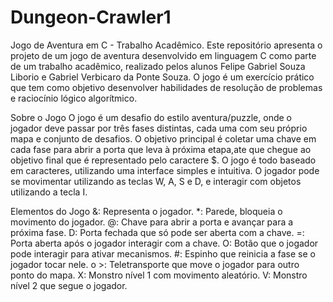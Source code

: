 # Dungeon-Crawler1
Jogo de Aventura em C - Trabalho Acadêmico.
Este repositório apresenta o projeto de um jogo de aventura desenvolvido em linguagem C como parte de um trabalho acadêmico, realizado pelos alunos Felipe Gabriel Souza Liborio e Gabriel Verbicaro da Ponte Souza. O jogo é um exercício prático que tem como objetivo desenvolver habilidades de resolução de problemas e raciocínio lógico algorítmico. 

Sobre o Jogo
O jogo é um desafio do estilo aventura/puzzle, onde o jogador deve passar por três fases distintas, cada uma com seu próprio mapa e conjunto de desafios. O objetivo principal é coletar uma chave em cada fase para abrir a porta que leva à próxima etapa,ate que chegue ao objetivo final que é representado pelo caractere $. O jogo é todo baseado em caracteres, utilizando uma interface simples e intuitiva. O jogador pode se movimentar utilizando as teclas W, A, S e D, e interagir com objetos utilizando a tecla I.

Elementos do Jogo
&: Representa o jogador.
*: Parede, bloqueia o movimento do jogador.
@: Chave para abrir a porta e avançar para a próxima fase.
D: Porta fechada que só pode ser aberta com a chave.
=: Porta aberta após o jogador interagir com a chave.
O: Botão que o jogador pode interagir para ativar mecanismos.
#: Espinho que reinicia a fase se o jogador tocar nele.
o >: Teletransporte que move o jogador para outro ponto do mapa.
X: Monstro nível 1 com movimento aleatório.
V: Monstro nível 2 que segue o jogador.

